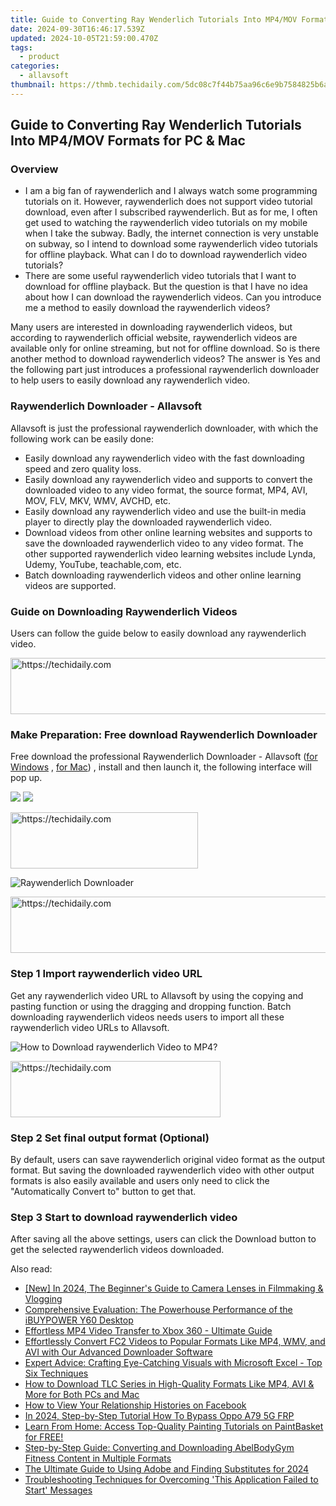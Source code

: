 ```yaml
---
title: Guide to Converting Ray Wenderlich Tutorials Into MP4/MOV Formats for PC & Mac
date: 2024-09-30T16:46:17.539Z
updated: 2024-10-05T21:59:00.470Z
tags:
  - product
categories:
  - allavsoft
thumbnail: https://thmb.techidaily.com/5dc08c7f44b75aa96c6e9b7584825b6a5a67a8f345c561509fddb26d5e877149.jpg
---
```


## Guide to Converting Ray Wenderlich Tutorials Into MP4/MOV Formats for PC & Mac

### Overview

* I am a big fan of raywenderlich and I always watch some programming tutorials on it. However, raywenderlich does not support video tutorial download, even after I subscribed raywenderlich. But as for me, I often get used to watching the raywenderlich video tutorials on my mobile when I take the subway. Badly, the internet connection is very unstable on subway, so I intend to download some raywenderlich video tutorials for offline playback. What can I do to download raywenderlich video tutorials?
* There are some useful raywenderlich video tutorials that I want to download for offline playback. But the question is that I have no idea about how I can download the raywenderlich videos. Can you introduce me a method to easily download the raywenderlich videos?

Many users are interested in downloading raywenderlich videos, but according to raywenderlich official website, raywenderlich videos are available only for online streaming, but not for offline download. So is there another method to download raywenderlich videos? The answer is Yes and the following part just introduces a professional raywenderlich downloader to help users to easily download any raywenderlich video.

### Raywenderlich Downloader - Allavsoft

Allavsoft is just the professional raywenderlich downloader, with which the following work can be easily done:

* Easily download any raywenderlich video with the fast downloading speed and zero quality loss.
* Easily download any raywenderlich video and supports to convert the downloaded video to any video format, the source format, MP4, AVI, MOV, FLV, MKV, WMV, AVCHD, etc.
* Easily download any raywenderlich video and use the built-in media player to directly play the downloaded raywenderlich video.
* Download videos from other online learning websites and supports to save the downloaded raywenderlich video to any video format. The other supported raywenderlich video learning websites include Lynda, Udemy, YouTube, teachable,com, etc.
* Batch downloading raywenderlich videos and other online learning videos are supported.

### Guide on Downloading Raywenderlich Videos

Users can follow the guide below to easily download any raywenderlich video.

<!-- affiliate ads begin -->
<a href="https://imp.i357552.net/c/5597632/1030380/11832" target="_top" id="1030380">
  <img src="//a.impactradius-go.com/display-ad/11832-1030380" border="0" alt="https://techidaily.com" width="720" height="90"/>
</a>
<img height="0" width="0" src="https://imp.i357552.net/i/5597632/1030380/11832" style="position:absolute;visibility:hidden;" border="0" />
<!-- affiliate ads end -->

### Make Preparation: Free download Raywenderlich Downloader

Free download the professional Raywenderlich Downloader - Allavsoft ([for Windows](https://tools.techidaily.com/allavsoft/products/) , [for Mac](https://tools.techidaily.com/allavsoft/products/)) , install and then launch it, the following interface will pop up.

[![](https://www.allavsoft.com/how-to/../images/how-to/free-download-win.jpg)](https://tools.techidaily.com/allavsoft/products/) [![](https://www.allavsoft.com/how-to/../images/how-to/free-download-mac.jpg)](https://tools.techidaily.com/allavsoft/products/)

<!-- affiliate ads begin -->
<a href="https://aligracehair.sjv.io/c/5597632/1925544/19272" target="_top" id="1925544">
  <img src="//a.impactradius-go.com/display-ad/19272-1925544" border="0" alt="https://techidaily.com" width="300" height="90"/>
</a>
<img height="0" width="0" src="https://aligracehair.sjv.io/i/5597632/1925544/19272" style="position:absolute;visibility:hidden;" border="0" />
<!-- affiliate ads end -->

![Raywenderlich Downloader](https://www.allavsoft.com/how-to/../images/allavsoft/screen-shot-600.jpg)

<!-- affiliate ads begin -->
<a href="https://appsumo.8odi.net/c/5597632/1062447/7443" target="_top" id="1062447">
  <img src="//a.impactradius-go.com/display-ad/7443-1062447" border="0" alt="https://techidaily.com" width="600" height="90"/>
</a>
<img height="0" width="0" src="https://appsumo.8odi.net/i/5597632/1062447/7443" style="position:absolute;visibility:hidden;" border="0" />
<!-- affiliate ads end -->

### Step 1 Import raywenderlich video URL

Get any raywenderlich video URL to Allavsoft by using the copying and pasting function or using the dragging and dropping function. Batch downloading raywenderlich videos needs users to import all these raywenderlich video URLs to Allavsoft.

![How to Download raywenderlich Video to MP4?](https://www.allavsoft.com/how-to/../images/how-to/download-rtmp-video/download-rtmp-video.jpg)

<!-- affiliate ads begin -->
<a href="https://aligracehair.sjv.io/c/5597632/2135402/19272" target="_top" id="2135402">
  <img src="//a.impactradius-go.com/display-ad/19272-2135402" border="0" alt="https://techidaily.com" width="336" height="90"/>
</a>
<img height="0" width="0" src="https://aligracehair.sjv.io/i/5597632/2135402/19272" style="position:absolute;visibility:hidden;" border="0" />
<!-- affiliate ads end -->

### Step 2 Set final output format (Optional)

By default, users can save raywenderlich original video format as the output format. But saving the downloaded raywenderlich video with other output formats is also easily available and users only need to click the "Automatically Convert to" button to get that.

### Step 3 Start to download raywenderlich video

After saving all the above settings, users can click the Download button to get the selected raywenderlich videos downloaded.

<ins class="adsbygoogle"
     style="display:block"
     data-ad-format="autorelaxed"
     data-ad-client="ca-pub-7571918770474297"
     data-ad-slot="1223367746"></ins>

<ins class="adsbygoogle"
     style="display:block"
     data-ad-client="ca-pub-7571918770474297"
     data-ad-slot="8358498916"
     data-ad-format="auto"
     data-full-width-responsive="true"></ins>

<span class="atpl-alsoreadstyle">Also read:</span>
<div><ul>
<li><a href="https://youtube-web.techidaily.com/n-2024-the-beginners-guide-to-camera-lenses-in-filmmaking-and-vlogging/"><u>[New] In 2024, The Beginner's Guide to Camera Lenses in Filmmaking & Vlogging</u></a></li>
<li><a href="https://hardware-help.techidaily.com/comprehensive-evaluation-the-powerhouse-performance-of-the-ibuypower-y60-desktop/"><u>Comprehensive Evaluation: The Powerhouse Performance of the iBUYPOWER Y60 Desktop</u></a></li>
<li><a href="https://video-ai-editor.techidaily.com/effortless-mp4-video-transfer-to-xbox-360-ultimate-guide/"><u>Effortless MP4 Video Transfer to Xbox 360 - Ultimate Guide</u></a></li>
<li><a href="https://win-bits.techidaily.com/effortlessly-convert-fc2-videos-to-popular-formats-like-mp4-wmv-and-avi-with-our-advanced-downloader-software/"><u>Effortlessly Convert FC2 Videos to Popular Formats Like MP4, WMV, and AVI with Our Advanced Downloader Software</u></a></li>
<li><a href="https://win-howtos.techidaily.com/expert-advice-crafting-eye-catching-visuals-with-microsoft-excel-top-six-techniques/"><u>Expert Advice: Crafting Eye-Catching Visuals with Microsoft Excel - Top Six Techniques</u></a></li>
<li><a href="https://win-bits.techidaily.com/how-to-download-tlc-series-in-high-quality-formats-like-mp4-avi-and-more-for-both-pcs-and-mac/"><u>How to Download TLC Series in High-Quality Formats Like MP4, AVI & More for Both PCs and Mac</u></a></li>
<li><a href="https://facebook.techidaily.com/how-to-view-your-relationship-histories-on-facebook/"><u>How to View Your Relationship Histories on Facebook</u></a></li>
<li><a href="https://android-frp.techidaily.com/in-2024-step-by-step-tutorial-how-to-bypass-oppo-a79-5g-frp-by-drfone-android/"><u>In 2024, Step-by-Step Tutorial How To Bypass Oppo A79 5G FRP</u></a></li>
<li><a href="https://win-bits.techidaily.com/learn-from-home-access-top-quality-painting-tutorials-on-paintbasket-for-free/"><u>Learn From Home: Access Top-Quality Painting Tutorials on PaintBasket for FREE!</u></a></li>
<li><a href="https://win-bits.techidaily.com/step-by-step-guide-converting-and-downloading-abelbodygym-fitness-content-in-multiple-formats/"><u>Step-by-Step Guide: Converting and Downloading AbelBodyGym Fitness Content in Multiple Formats</u></a></li>
<li><a href="https://some-approaches.techidaily.com/the-ultimate-guide-to-using-adobe-and-finding-substitutes-for-2024/"><u>The Ultimate Guide to Using Adobe and Finding Substitutes for 2024</u></a></li>
<li><a href="https://win-forum.techidaily.com/troubleshooting-techniques-for-overcoming-this-application-failed-to-start-messages/"><u>Troubleshooting Techniques for Overcoming 'This Application Failed to Start' Messages</u></a></li>
</ul></div>

